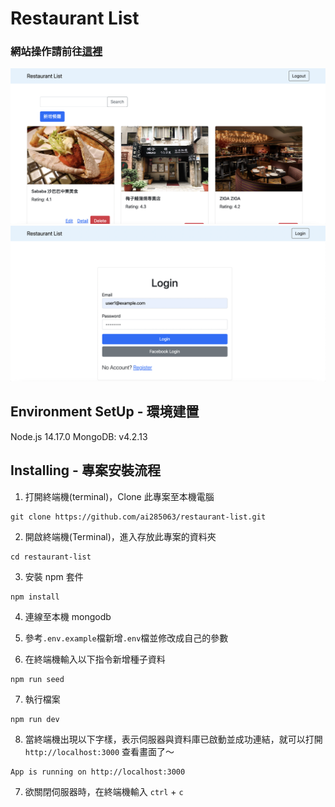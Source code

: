 # Restaurant List

### 網站操作請前往[這裡](https://enigmatic-meadow-00496.herokuapp.com/)

![demo](https://github.com/ai285063/restaurant-list/blob/master/demo.png)
![login](https://github.com/ai285063/restaurant-list/blob/master/login.png)

## Environment SetUp - 環境建置
Node.js 14.17.0
MongoDB: v4.2.13

## Installing - 專案安裝流程
1. 打開終端機(terminal)，Clone 此專案至本機電腦
```console
git clone https://github.com/ai285063/restaurant-list.git
```
2. 開啟終端機(Terminal)，進入存放此專案的資料夾
```console
cd restaurant-list
```
3. 安裝 npm 套件
```properties
npm install
```
4. 連線至本機 mongodb

5. 參考`.env.example`檔新增`.env`檔並修改成自己的參數

6. 在終端機輸入以下指令新增種子資料
```properties
npm run seed
```
7. 執行檔案
```properties
npm run dev
```
8. 當終端機出現以下字樣，表示伺服器與資料庫已啟動並成功連結，就可以打開 `http://localhost:3000` 查看畫面了～
```
App is running on http://localhost:3000
```
7. 欲關閉伺服器時，在終端機輸入 `ctrl` + `c`
